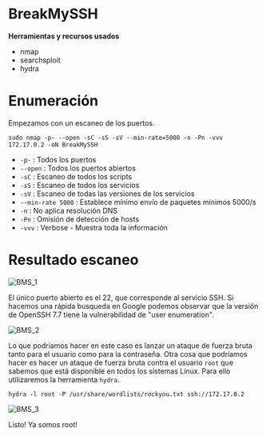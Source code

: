 # BreakMySSH
**Herramientas y recursos usados**
- nmap
- searchsploit
- hydra

# Enumeración

Empezamos con un escaneo de los puertos.

`sudo nmap -p- --open -sC -sS -sV --min-rate=5000 -n -Pn -vvv 172.17.0.2 -oN BreakMySSH`

- `-p-` : Todos los puertos
- `--open` : Todos los puertos abiertos
- `-sC` : Escaneo de todos los scripts
- `-sS` : Escaneo de todos los servicios
- `-sV` : Escaneo de todas las versiones de los servicios
- `--min-rate 5000` : Establece mínimo envío de paquetes mínimos 5000/s
- `-n` : No aplica resolución DNS
- `-Pn` : Omisión de detección de hosts
- `-vvv` : Verbose - Muestra toda la información

# Resultado escaneo
![BMS_1](https://github.com/giustiand/DockerLabs-Writeups/blob/main/MuyF%C3%A1cil/.images/BreakMySSH/BMS_1.jpg)  

El único puerto abierto es el 22, que corresponde al servicio SSH.
Si hacemos una rápida busqueda en Google podemos observar que la versión de OpenSSH 7.7 tiene la vulnerabilidad de "user enumeration".
 
![BMS_2](https://github.com/giustiand/DockerLabs-Writeups/blob/main/MuyF%C3%A1cil/.images/BreakMySSH/BMS_2.jpg)  

Lo que podríamos hacer en este caso es lanzar un ataque de fuerza bruta tanto para el usuario como para la contraseña.
Otra cosa que podríamos hacer es hacer un ataque de fuerza bruta contra el usuario `root` que sabemos que está disponible en todos los sistemas Linux.
Para ello utilizaremos la herramienta `hydra`.  

```
hydra -l root -P /usr/share/wordlists/rockyou.txt ssh://172.17.0.2
```

![BMS_3](https://github.com/giustiand/DockerLabs-Writeups/blob/main/MuyF%C3%A1cil/.images/BreakMySSH/BMS_3.jpg)  

Listo! Ya somos root!




